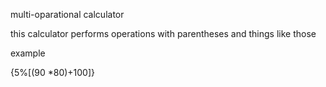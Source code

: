 multi-oparational calculator

this calculator performs operations with parentheses and things like those

example

{5%[(90 *80)+100]}


